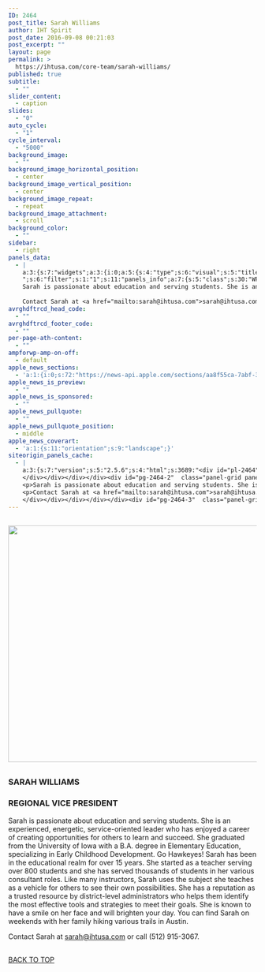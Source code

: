 ```yaml
---
ID: 2464
post_title: Sarah Williams
author: IHT Spirit
post_date: 2016-09-08 00:21:03
post_excerpt: ""
layout: page
permalink: >
  https://ihtusa.com/core-team/sarah-williams/
published: true
subtitle:
  - ""
slider_content:
  - caption
slides:
  - "0"
auto_cycle:
  - "1"
cycle_interval:
  - "5000"
background_image:
  - ""
background_image_horizontal_position:
  - center
background_image_vertical_position:
  - center
background_image_repeat:
  - repeat
background_image_attachment:
  - scroll
background_color:
  - ""
sidebar:
  - right
panels_data:
  - |
    a:3:{s:7:"widgets";a:3:{i:0;a:5:{s:4:"type";s:6:"visual";s:5:"title";s:0:"";s:4:"text";s:233:"<a href="https://ihtusa.com/wp-content/uploads/2016/09/SarahWilliams-v.jpg"><img class="wp-image-1972 size-full aligncenter" src="https://ihtusa.com/wp-content/uploads/2016/09/SarahWilliams-v.jpg" width="848" height="480" /></a></p>
    ";s:6:"filter";s:1:"1";s:11:"panels_info";a:7:{s:5:"class";s:30:"WP_Widget_Black_Studio_TinyMCE";s:3:"raw";b:0;s:4:"grid";i:1;s:4:"cell";i:0;s:2:"id";i:0;s:9:"widget_id";s:36:"497e746c-f8e5-476c-a5d3-b93fa9fbe8da";s:5:"style";a:3:{s:18:"background_display";s:4:"tile";s:16:"featured_widgets";s:0:"";s:12:"bigger_title";s:0:"";}}}i:1;a:5:{s:4:"type";s:4:"html";s:5:"title";s:14:"SARAH WILLIAMS";s:4:"text";s:1098:"<h3><strong>REGIONAL VICE PRESIDENT</strong></h3>
    Sarah is passionate about education and serving students. She is an experienced, energetic, service-oriented leader who has enjoyed a career of creating opportunities for others to learn and succeed. She graduated from the University of Iowa with a B.A. degree in Elementary Education, specializing in Early Childhood Development. Go Hawkeyes! Sarah has been in the educational realm for over 15 years. She started as a teacher serving over 800 students and she has served thousands of students in her various consultant roles. Like many instructors, Sarah uses the subject she teaches as a vehicle for others to see their own possibilities. She has a reputation as a trusted resource by district-level administrators who helps them identify the most effective tools and strategies to meet their goals. She is known to have a smile on her face and will brighten your day. You can find Sarah on weekends with her family hiking various trails in Austin.
    
    Contact Sarah at <a href="mailto:sarah@ihtusa.com">sarah@ihtusa.com</a> or call (512) 915-3067.";s:6:"filter";s:1:"1";s:11:"panels_info";a:6:{s:5:"class";s:30:"WP_Widget_Black_Studio_TinyMCE";s:4:"grid";i:2;s:4:"cell";i:0;s:2:"id";i:1;s:9:"widget_id";s:36:"df54bee1-6a00-4ad0-94b0-b372c07728ec";s:5:"style";a:4:{s:27:"background_image_attachment";b:0;s:18:"background_display";s:4:"tile";s:16:"featured_widgets";s:0:"";s:12:"bigger_title";b:1;}}}i:2;a:3:{s:4:"text";s:0:"";s:11:"button_text";s:30:"<a href="#TOP">BACK TO TOP</a>";s:11:"panels_info";a:7:{s:5:"class";s:17:"PW_Call_To_Action";s:3:"raw";b:0;s:4:"grid";i:3;s:4:"cell";i:0;s:2:"id";i:2;s:9:"widget_id";s:36:"3ae83143-13ae-4923-a722-3f13c571e711";s:5:"style";a:3:{s:18:"background_display";s:4:"tile";s:16:"featured_widgets";s:0:"";s:12:"bigger_title";s:0:"";}}}}s:5:"grids";a:4:{i:0;a:2:{s:5:"cells";i:1;s:5:"style";a:0:{}}i:1;a:2:{s:5:"cells";i:1;s:5:"style";a:1:{s:18:"background_display";s:4:"tile";}}i:2;a:2:{s:5:"cells";i:1;s:5:"style";a:1:{s:18:"background_display";s:4:"tile";}}i:3;a:2:{s:5:"cells";i:1;s:5:"style";a:0:{}}}s:10:"grid_cells";a:4:{i:0;a:4:{s:4:"grid";i:0;s:5:"index";i:0;s:6:"weight";i:1;s:5:"style";a:0:{}}i:1;a:4:{s:4:"grid";i:1;s:5:"index";i:0;s:6:"weight";i:1;s:5:"style";a:0:{}}i:2;a:4:{s:4:"grid";i:2;s:5:"index";i:0;s:6:"weight";i:1;s:5:"style";a:0:{}}i:3;a:4:{s:4:"grid";i:3;s:5:"index";i:0;s:6:"weight";i:1;s:5:"style";a:0:{}}}}
avrghdftrcd_head_code:
  - ""
avrghdftrcd_footer_code:
  - ""
per-page-ath-content:
  - ""
ampforwp-amp-on-off:
  - default
apple_news_sections:
  - 'a:1:{i:0;s:72:"https://news-api.apple.com/sections/aa8f55ca-7abf-3ed0-a6c4-79170654793d";}'
apple_news_is_preview:
  - ""
apple_news_is_sponsored:
  - ""
apple_news_pullquote:
  - ""
apple_news_pullquote_position:
  - middle
apple_news_coverart:
  - 'a:1:{s:11:"orientation";s:9:"landscape";}'
siteorigin_panels_cache:
  - |
    a:3:{s:7:"version";s:5:"2.5.6";s:4:"html";s:3689:"<div id="pl-2464"  class="panel-layout" ><div id="pg-2464-0"  class="panel-grid panel-no-style" ><div id="pgc-2464-0-0"  class="panel-grid-cell panel-grid-cell-empty" ></div></div><div id="pg-2464-1"  class="panel-grid panel-no-style" ><div id="pgc-2464-1-0"  class="panel-grid-cell" ><div id="panel-2464-1-0-0" class="so-panel widget widget_black-studio-tinymce widget_black_studio_tinymce panel-first-child panel-last-child" data-index="0" ><div class="textwidget"><p><a href="https://ihtusa.com/wp-content/uploads/2016/09/SarahWilliams-v.jpg"><img class="lazy lazy-hidden wp-image-1972 size-full aligncenter" src="data:image/gif;base64,R0lGODdhAQABAPAAAP///wAAACwAAAAAAQABAEACAkQBADs=" data-lazy-type="image" data-lazy-src="https://ihtusa.com/wp-content/uploads/2016/09/SarahWilliams-v.jpg" width="848" height="480" /><noscript><img class="wp-image-1972 size-full aligncenter" src="https://ihtusa.com/wp-content/uploads/2016/09/SarahWilliams-v.jpg" width="848" height="480" /></noscript></a></p>
    </div></div></div></div><div id="pg-2464-2"  class="panel-grid panel-no-style" ><div id="pgc-2464-2-0"  class="panel-grid-cell" ><div id="panel-2464-2-0-0" class="so-panel widget widget_black-studio-tinymce widget_black_studio_tinymce panel-first-child panel-last-child" data-index="1" ><div class="widget-title--big panel-widget-style panel-widget-style-for-2464-2-0-0" ><h3 class="widget-title"><span class="widget-title__inline">SARAH WILLIAMS</span></h3><div class="textwidget"><h3><strong>REGIONAL VICE PRESIDENT</strong></h3>
    <p>Sarah is passionate about education and serving students. She is an experienced, energetic, service-oriented leader who has enjoyed a career of creating opportunities for others to learn and succeed. She graduated from the University of Iowa with a B.A. degree in Elementary Education, specializing in Early Childhood Development. Go Hawkeyes! Sarah has been in the educational realm for over 15 years. She started as a teacher serving over 800 students and she has served thousands of students in her various consultant roles. Like many instructors, Sarah uses the subject she teaches as a vehicle for others to see their own possibilities. She has a reputation as a trusted resource by district-level administrators who helps them identify the most effective tools and strategies to meet their goals. She is known to have a smile on her face and will brighten your day. You can find Sarah on weekends with her family hiking various trails in Austin.</p>
    <p>Contact Sarah at <a href="mailto:sarah@ihtusa.com">sarah@ihtusa.com</a> or call (512) 915-3067.</p>
    </div></div></div></div></div><div id="pg-2464-3"  class="panel-grid panel-no-style" ><div id="pgc-2464-3-0"  class="panel-grid-cell" ><div id="panel-2464-3-0-0" class="so-panel widget widget_pw_call_to_action widget-call-to-action panel-first-child panel-last-child" data-index="2" >[siteorigin_widget class="PW_Call_To_Action"]<input type="hidden" value="{&quot;instance&quot;:{&quot;text&quot;:&quot;&quot;,&quot;button_text&quot;:&quot;&lt;a href=\&quot;#TOP\&quot;&gt;BACK TO TOP&lt;\/a&gt;&quot;},&quot;args&quot;:{&quot;before_widget&quot;:&quot;&lt;div id=\&quot;panel-2464-3-0-0\&quot; class=\&quot;so-panel widget widget_pw_call_to_action widget-call-to-action panel-first-child panel-last-child\&quot; data-index=\&quot;2\&quot; &gt;&quot;,&quot;after_widget&quot;:&quot;&lt;\/div&gt;&quot;,&quot;before_title&quot;:&quot;&lt;h3 class=\&quot;widget-title\&quot;&gt;&lt;span class=\&quot;widget-title__inline\&quot;&gt;&quot;,&quot;after_title&quot;:&quot;&lt;\/span&gt;&lt;\/h3&gt;&quot;,&quot;widget_id&quot;:&quot;widget-3-0-0&quot;}}" />[/siteorigin_widget]</div></div></div></div> ";s:3:"css";s:1095:"#pgc-2464-0-0 , #pgc-2464-1-0 , #pgc-2464-2-0 , #pgc-2464-3-0 { width:100%;width:calc(100% - ( 0 * 30px ) ) } #pg-2464-0 , #pg-2464-1 , #pg-2464-2 , #pl-2464 .so-panel { margin-bottom:30px } #pl-2464 .so-panel:last-child { margin-bottom:0px } @media (max-width:780px){ #pg-2464-0.panel-no-style, #pg-2464-0.panel-has-style > .panel-row-style , #pg-2464-1.panel-no-style, #pg-2464-1.panel-has-style > .panel-row-style , #pg-2464-2.panel-no-style, #pg-2464-2.panel-has-style > .panel-row-style , #pg-2464-3.panel-no-style, #pg-2464-3.panel-has-style > .panel-row-style { -webkit-flex-direction:column;-ms-flex-direction:column;flex-direction:column } #pg-2464-0 .panel-grid-cell , #pg-2464-1 .panel-grid-cell , #pg-2464-2 .panel-grid-cell , #pg-2464-3 .panel-grid-cell { margin-right:0 } #pg-2464-0 .panel-grid-cell , #pg-2464-1 .panel-grid-cell , #pg-2464-2 .panel-grid-cell , #pg-2464-3 .panel-grid-cell { width:100% } #pl-2464 .panel-grid-cell { padding:0 } #pl-2464 .panel-grid .panel-grid-cell-empty { display:none } #pl-2464 .panel-grid .panel-grid-cell-mobile-last { margin-bottom:0px }  } ";}
---
```

<div id="pl-2464"  class="panel-layout" ><div id="pg-2464-0"  class="panel-grid panel-no-style" ><div id="pgc-2464-0-0"  class="panel-grid-cell panel-grid-cell-empty"  data-weight="1" ></div></div><div id="pg-2464-1"  class="panel-grid panel-no-style"  data-style="{&quot;background_display&quot;:&quot;tile&quot;}" ><div id="pgc-2464-1-0"  class="panel-grid-cell"  data-weight="1" ><div id="panel-2464-1-0-0" class="so-panel widget widget_black-studio-tinymce widget_black_studio_tinymce panel-first-child panel-last-child" data-index="0" data-style="{&quot;background_display&quot;:&quot;tile&quot;,&quot;featured_widgets&quot;:&quot;&quot;,&quot;bigger_title&quot;:&quot;&quot;}" ><div class="textwidget"><a href="https://ihtusa.com/wp-content/uploads/2016/09/SarahWilliams-v.jpg"><img class="wp-image-1972 size-full aligncenter" src="https://ihtusa.com/wp-content/uploads/2016/09/SarahWilliams-v.jpg" width="848" height="480" /></a></p>
</div></div></div></div><div id="pg-2464-2"  class="panel-grid panel-no-style"  data-style="{&quot;background_display&quot;:&quot;tile&quot;}" ><div id="pgc-2464-2-0"  class="panel-grid-cell"  data-weight="1" ><div id="panel-2464-2-0-0" class="so-panel widget widget_black-studio-tinymce widget_black_studio_tinymce panel-first-child panel-last-child" data-index="1" data-style="{&quot;background_image_attachment&quot;:false,&quot;background_display&quot;:&quot;tile&quot;,&quot;featured_widgets&quot;:&quot;&quot;,&quot;bigger_title&quot;:true}" ><div class="widget-title--big panel-widget-style panel-widget-style-for-2464-2-0-0" ><h3 class="widget-title"><span class="widget-title__inline">SARAH WILLIAMS</span></h3><div class="textwidget"><h3><strong>REGIONAL VICE PRESIDENT</strong></h3>
Sarah is passionate about education and serving students. She is an experienced, energetic, service-oriented leader who has enjoyed a career of creating opportunities for others to learn and succeed. She graduated from the University of Iowa with a B.A. degree in Elementary Education, specializing in Early Childhood Development. Go Hawkeyes! Sarah has been in the educational realm for over 15 years. She started as a teacher serving over 800 students and she has served thousands of students in her various consultant roles. Like many instructors, Sarah uses the subject she teaches as a vehicle for others to see their own possibilities. She has a reputation as a trusted resource by district-level administrators who helps them identify the most effective tools and strategies to meet their goals. She is known to have a smile on her face and will brighten your day. You can find Sarah on weekends with her family hiking various trails in Austin.

Contact Sarah at <a href="mailto:sarah@ihtusa.com">sarah@ihtusa.com</a> or call (512) 915-3067.</div></div></div></div></div><div id="pg-2464-3"  class="panel-grid panel-no-style" ><div id="pgc-2464-3-0"  class="panel-grid-cell"  data-weight="1" ><div id="panel-2464-3-0-0" class="so-panel widget widget_pw_call_to_action widget-call-to-action panel-first-child panel-last-child" data-index="2" data-style="{&quot;background_display&quot;:&quot;tile&quot;,&quot;featured_widgets&quot;:&quot;&quot;,&quot;bigger_title&quot;:&quot;&quot;}" >				<div class="call-to-action">
					<div class="call-to-action__text">
											</div>
					<div class="call-to-action__button">
						<a href="#TOP">BACK TO TOP</a>					</div>
				</div>
			</div></div></div></div>

<style type="text/css" class="panels-style" data-panels-style-for-post="2464">@import url(https://ihtusa.com/wp-content/plugins/siteorigin-panels/inc/../css/front-flex.css); #pgc-2464-0-0 , #pgc-2464-1-0 , #pgc-2464-2-0 , #pgc-2464-3-0 { width:100%;width:calc(100% - ( 0 * 30px ) ) } #pg-2464-0 , #pg-2464-1 , #pg-2464-2 , #pl-2464 .so-panel { margin-bottom:30px } #pl-2464 .so-panel:last-child { margin-bottom:0px } @media (max-width:780px){ #pg-2464-0.panel-no-style, #pg-2464-0.panel-has-style > .panel-row-style , #pg-2464-1.panel-no-style, #pg-2464-1.panel-has-style > .panel-row-style , #pg-2464-2.panel-no-style, #pg-2464-2.panel-has-style > .panel-row-style , #pg-2464-3.panel-no-style, #pg-2464-3.panel-has-style > .panel-row-style { -webkit-flex-direction:column;-ms-flex-direction:column;flex-direction:column } #pg-2464-0 .panel-grid-cell , #pg-2464-1 .panel-grid-cell , #pg-2464-2 .panel-grid-cell , #pg-2464-3 .panel-grid-cell { margin-right:0 } #pg-2464-0 .panel-grid-cell , #pg-2464-1 .panel-grid-cell , #pg-2464-2 .panel-grid-cell , #pg-2464-3 .panel-grid-cell { width:100% } #pl-2464 .panel-grid-cell { padding:0 } #pl-2464 .panel-grid .panel-grid-cell-empty { display:none } #pl-2464 .panel-grid .panel-grid-cell-mobile-last { margin-bottom:0px }  } </style>